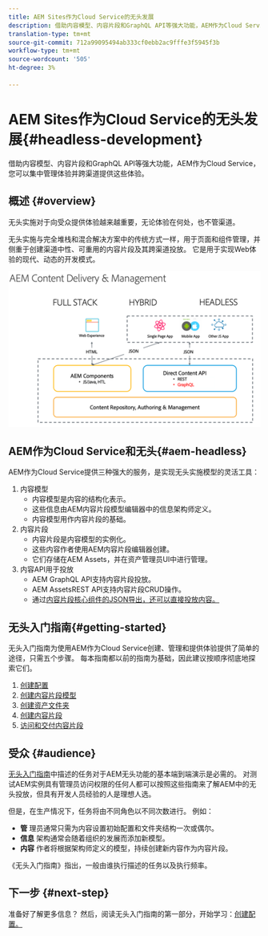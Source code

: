 ```yaml
---
title: AEM Sites作为Cloud Service的无头发展
description: 借助内容模型、内容片段和GraphQL API等强大功能，AEM作为Cloud Service，您可以集中管理体验并跨渠道提供这些体验。
translation-type: tm+mt
source-git-commit: 712a99095494ab333cf0ebb2ac9fffe3f5945f3b
workflow-type: tm+mt
source-wordcount: '505'
ht-degree: 3%

---
```



# AEM Sites作为Cloud Service的无头发展{#headless-development}

借助内容模型、内容片段和GraphQL API等强大功能，AEM作为Cloud Service，您可以集中管理体验并跨渠道提供这些体验。

## 概述 {#overview}

无头实施对于向受众提供体验越来越重要，无论体验在何处，也不管渠道。

无头实施与完全堆栈和混合解决方案中的传统方式一样，用于页面和组件管理，并侧重于创建渠道中性、可重用的内容片段及其跨渠道投放。 它是用于实现Web体验的现代、动态的开发模式。

![AEM实施模型](assets/aem-implementation-models.png)

## AEM作为Cloud Service和无头{#aem-headless}

AEM作为Cloud Service提供三种强大的服务，是实现无头实施模型的灵活工具：

1. 内容模型
   * 内容模型是内容的结构化表示。
   * 这些信息由AEM内容片段模型编辑器中的信息架构师定义。
   * 内容模型用作内容片段的基础。
1. 内容片段
   * 内容片段是内容模型的实例化。
   * 这些内容作者使用AEM内容片段编辑器创建。
   * 它们存储在AEM Assets，并在资产管理员UI中进行管理。
1. 内容API用于投放
   * AEM GraphQL API支持内容片段投放。
   * AEM AssetsREST API支持内容片段CRUD操作。
   * 通过[内容片段核心组件的JSON导出，还可以直接投放内容。](https://docs.adobe.com/content/help/zh-Hans/experience-manager-core-components/using/components/content-fragment-component.html)

## 无头入门指南{#getting-started}

无头入门指南为使用AEM作为Cloud Service创建、管理和提供体验提供了简单的途径，只需五个步骤。 每本指南都以前的指南为基础，因此建议按顺序彻底地探索它们。

1. [创建配置](getting-started/create-configuration.md)
1. [创建内容片段模型](getting-started/create-content-model.md)
1. [创建资产文件夹](getting-started/create-assets-folder.md)
1. [创建内容片段](getting-started/create-content-fragment.md)
1. [访问和交付内容片段](getting-started/create-api-request.md)

## 受众 {#audience}

[无头入门指南](#getting-started)中描述的任务对于AEM无头功能的基本端到端演示是必需的。 对测试AEM实例具有管理员访问权限的任何人都可以按照这些指南来了解AEM中的无头投放，但具有开发人员经验的人是理想人选。

但是，在生产情况下，任务将由不同角色以不同次数进行。 例如：

* **管** 理员通常只需为内容设置初始配置和文件夹结构一次或偶尔。
* **信息** 架构通常会随着组织的发展而添加新模型。
* **内容** 作者将根据架构师定义的模型，持续创建新内容作为内容片段。

《无头入门指南》指出，一般由谁执行描述的任务以及执行频率。

## 下一步 {#next-step}

准备好了解更多信息？ 然后，阅读无头入门指南的第一部分，开始学习：[创建配置。](getting-started/create-configuration.md)

